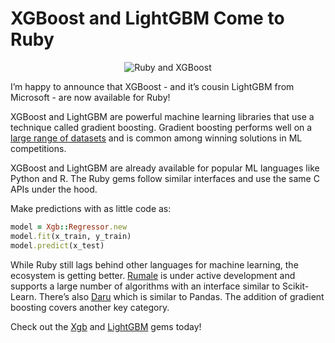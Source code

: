 # XGBoost and LightGBM Come to Ruby

<p style="text-align: center; margin-bottom: 0;">
  <img src="/images/ruby-xgboost.png" alt="Ruby and XGBoost" />
</p>

I’m happy to announce that XGBoost - and it’s cousin LightGBM from Microsoft - are now available for Ruby!

XGBoost and LightGBM are powerful machine learning libraries that use a technique called gradient boosting. Gradient boosting performs well on a [large range of datasets](https://machinelearningmastery.com/start-with-gradient-boosting/) and is common among winning solutions in ML competitions.

XGBoost and LightGBM are already available for popular ML languages like Python and R. The Ruby gems follow similar interfaces and use the same C APIs under the hood.

Make predictions with as little code as:

```ruby
model = Xgb::Regressor.new
model.fit(x_train, y_train)
model.predict(x_test)
```

While Ruby still lags behind other languages for machine learning, the ecosystem is getting better. [Rumale](https://github.com/yoshoku/rumale) is under active development and supports a large number of algorithms with an interface similar to Scikit-Learn. There’s also [Daru](https://github.com/SciRuby/daru) which is similar to Pandas. The addition of gradient boosting covers another key category.

Check out the [Xgb](https://github.com/ankane/xgb) and [LightGBM](https://github.com/ankane/lightgbm) gems today!

